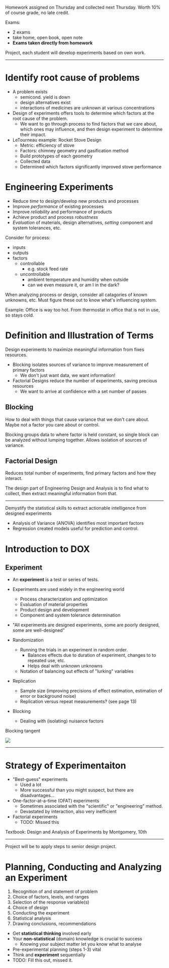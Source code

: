 Homework assigned on Thursday and collected next Thursday.
Worth 10% of course grade, no late credit.

Exams:

* 2 exams
* take home, open book, open note
* **Exams taken directly from homework**

Project, each student will develop experiments based on own work.

***

# Identify root cause of problems

* A problem exists
  * semicond. yield is down
  * design alternatives exist
  * interactions of medicines are unknown at various concentrations
* Design of experiments offers tools to determine which factors at the root cause of the problem.
  * We want to go through process to find factors that we care about, which ones may influence, and then design experiment to determine their impact.
* LeTourneau example: Rocket Stove Design
  * Metric: efficiency of stove
  * Factors: chimney geometry and gasification method
  * Build prototypes of each geometry
  * Collected data
  * Determined which factors significantly improved stove performance

# Engineering Experiments

* Reduce *time* to design/develop new products and processes
* Improve *performance* of existing processes
* Improve *reliability* and performance of products
* Achieve product and process *robustness*
* *Evaluation* of materials, design alternatives, *setting* component and system tolerances, etc.

Consider for process:

* inputs
* outputs
* factors
  * controllable
    * e.g. stock feed rate
  * uncontrollable
    * ambient temperature and humidity when outside
    * can we even measure it, or am I in the dark?

When analyzing process or design, consider all catagories of known unknowns, etc.
Must figure these out to know what's influencing system.

Example: Office is way too hot.
From thermostat in office that is not in use, so stays cold.

# Definition and Illustration of Terms

Design experiments to maximize meaningful information from fixes resources.

* Blocking isolates sources of variance to improve measurement of primary factors
  * We don't just want data, we want information!
* Factorial Designs reduce the number of experiments, saving precious resources
  * We want to arrive at confidence with a set number of passes


## Blocking

How to deal with things that cause variance that we don't care about.
Maybe not a factor you care about or control.

Blocking groups data to where factor is held constant, so single block can be analyzed without lumping together.
Allows isolation of sources of variance.

## Factorial Design

Reduces total number of experiments, find primary factors and how they interact.

The design part of Engineering Design and Analysis is to find what to collect, then extract meaningful information from that.

***

Demystify the statistical skills to extract actionable intelligence from designed experiments

* Analysis of Variance (ANOVA) identifies most important factors
* Regression created models useful for prediction and control.

# Introduction to DOX

## Experiment

* An **experiment** is a test or series of tests.
* Experiments are used widely in the engineering world
  * Process characterization and optimization
  * Evaluation of material properties
  * Product design and development
  * Component and system tolerance determination
* "All experiments are designed experiments, some are poorly designed, some are well-designed"

* Randomization
  * Running the trials in an experiment in random order.
    * Balances effects due to duration of experiment, changes to to repeated use, etc.
    * Helps deal with unknown unknowns
  * Notation of balancing out effects of "lurking" variables
* Replication
  * Sample size (improving precisions of effect estimation, estimation of error or background noise)
  * Replication versus repeat measurements? (see page 13)
* Blocking
  * Dealing with (isolating) nuisance factors

Blocking tangent

![](!imgdir/f462d16532d2ea94af14b008a08e60474d998b6d.jpg)

***

# Strategy of Experimentaiton

* "Best-guess" experiments
  * Used a lot
  * More successful than you might suspect, but there are disadvantages...
* One-factor-at-a-time (OFAT) experiments
  * Sometimes associated with the "scientific" or "engineering" method.
  * Devastated by interaction, also very inefficient
* Factorial experiments
  * TODO: Missed this

Textbook: Design and Analysis of Experiments by Montgomery, 10th

***

Project will be to apply steps to senior design project.

# Planning, Conducting and Analyzing an Experiment

1. Recognition of and statement of problem
2. Choice of factors, levels, and ranges
3. Selection of the response variable(s)
4. Choice of design
5. Conducting the experiment
6. Statistical analysis
7. Drawing conclusions, recommendations

* Get **statistical thinking** involved early
* Your **non-statistical** (domain) knowledge is crucial to success
  * Knowing your subject matter let you know what to analyse
* Pre-experimental planning (steps 1-3) vital
* Think and **experiment** sequentially
* TODO: Fill this out, missed it.